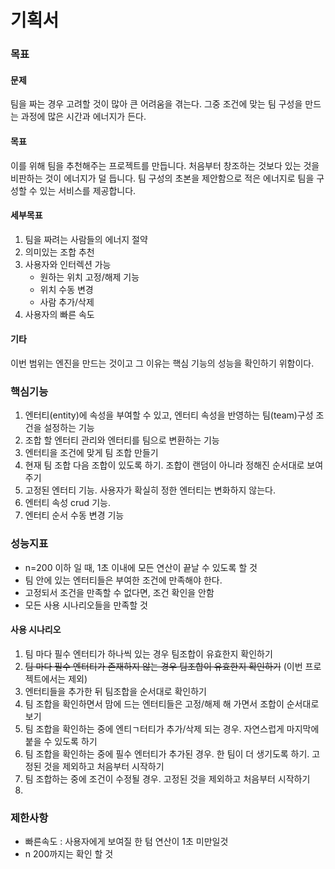 # 기획서
### 목표
#### 문제
팀을 짜는 경우 고려할 것이 많아 큰 어려움을 겪는다. 그중 조건에 맞는 팀 구성을 만드는 과정에 많은 시간과 에너지가 든다.
#### 목표
이를 위해 팀을 추천해주는 프로젝트를 만듭니다.
처음부터 창조하는 것보다 있는 것을 비판하는 것이 에너지가 덜 듭니다. 팀 구성의 초본을 제안함으로 적은 에너지로 팀을 구성할 수 있는 서비스를 제공합니다.
#### 세부목표
1. 팀을 짜려는 사람들의 에너지 절약
2. 의미있는 조합 추천
3. 사용자와 인터렉션 가능
	- 원하는 위치 고정/해제 기능
	- 위치 수동 변경
	- 사람 추가/삭제
4. 사용자의 빠른 속도
#### 기타
이번 범위는 엔진을 만드는 것이고 그 이유는 핵심 기능의 성능을 확인하기 위함이다.
### 핵심기능
1. 엔터티(entity)에 속성을 부여할 수 있고, 엔터티 속성을 반영하는 팀(team)구성 조건을 설정하는 기능
2. 조합 할 엔터티 관리와 엔터티를 팀으로 변환하는 기능
3. 엔터티을 조건에 맞게 팀 조합 만들기
4. 현재 팀 조합 다음 조합이 있도록 하기. 조합이 랜덤이 아니라 정해진 순서대로 보여주기
5. 고정된 엔터티 기능. 사용자가 확실히 정한 엔터티는 변화하지 않는다.
6. 엔터티 속성 crud 기능.
7. 엔터티 순서 수동 변경 기능
### 성능지표
- n=200 이하 일 때, 1초 이내에 모든 연산이 끝날 수 있도록 할 것
- 팀 안에 있는 엔터티들은 부여한 조건에 만족해야 한다.
- 고정되서 조건을 만족할 수 없다면, 조건 확인을 안함
- 모든 사용 시나리오들을 만족할 것
#### 사용 시나리오
1. 팀 마다 필수 엔터티가 하나씩 있는 경우 팀조합이 유효한지 확인하기
2. ~~팀 마다 필수 엔터티가 존재하지 않는 경우 팀조합이 유효한지 확인하기~~ (이번 프로젝트에서는 제외)
3. 엔터티들을 추가한 뒤 팀조합을 순서대로 확인하기
4. 팀 조합을 확인하면서 맘에 드는 엔터티들은 고정/해제 해 가면서 조합이 순서대로 보기
5. 팀 조합을 확인하는 중에 엔티ㄱ터티가 추가/삭제 되는 경우. 자연스럽게 마지막에 붙을 수 있도록 하기
6. 팀 조합을 확인하는 중에 필수 엔터티가 추가된 경우. 한 팀이 더 생기도록 하기. 고정된 것을 제외하고  처음부터 시작하기 
7. 팀 조합하는 중에 조건이 수정될 경우. 고정된 것을 제외하고 처음부터 시작하기
8. 
### 제한사항
- 빠른속도 : 사용자에게 보여질 한 텀 연산이 1초 미만일것
- n 200까지는 확인 할 것 
